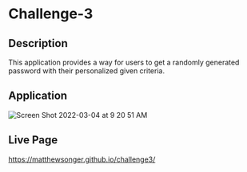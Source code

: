 # Challenge-3

## Description

This application provides a way for users to get a randomly generated password with their personalized given criteria.

## Application 

![Screen Shot 2022-03-04 at 9 20 51 AM](https://user-images.githubusercontent.com/94155400/156790381-c21e6963-4a14-45e0-9cc8-53e825e79f31.png)

## Live Page

https://matthewsonger.github.io/challenge3/
